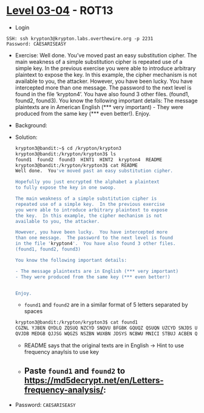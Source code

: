 # [Level 03-04](https://overthewire.org/wargames/krypton/krypton3.html) - ROT13

- Login
```
SSH: ssh krypton3@krypton.labs.overthewire.org -p 2231
Password: CAESARISEASY
```
- Exercise: Well done. You’ve moved past an easy substitution cipher. The main weakness of a simple substitution cipher is repeated use of a simple key. In the previous exercise you were able to introduce arbitrary plaintext to expose the key. In this example, the cipher mechanism is not available to you, the attacker. However, you have been lucky. You have intercepted more than one message. The password to the next level is found in the file ‘krypton4’. You have also found 3 other files. (found1, found2, found3). You know the following important details: The message plaintexts are in American English (*** very important) - They were produced from the same key (*** even better!). Enjoy.
- Background:
- Solution:

  ```bash
  krypton3@bandit:~$ cd /krypton/krypton3
  krypton3@bandit:/krypton/krypton3$ ls
  found1  found2  found3  HINT1  HINT2  krypton4  README
  krypton3@bandit:/krypton/krypton3$ cat README
  Well done.  You've moved past an easy substitution cipher.
  
  Hopefully you just encrypted the alphabet a plaintext 
  to fully expose the key in one swoop.
  
  The main weakness of a simple substitution cipher is 
  repeated use of a simple key.  In the previous exercise
  you were able to introduce arbitrary plaintext to expose
  the key.  In this example, the cipher mechanism is not 
  available to you, the attacker.
  
  However, you have been lucky.  You have intercepted more
  than one message.  The password to the next level is found
  in the file 'krypton4'.  You have also found 3 other files.
  (found1, found2, found3)
  
  You know the following important details:
  
  - The message plaintexts are in English (*** very important)
  - They were produced from the same key (*** even better!)
  
  
  Enjoy.
  ```
  - `found1` and `found2` are in a similar format of 5 letters separated by spaces
  ```bash
  krypton3@bandit:/krypton/krypton3$ cat found1
  CGZNL YJBEN QYDLQ ZQSUQ NZCYD SNQVU BFGBK GQUQZ QSUQN UZCYD SNJDS UDCXJ ZCYDS NZQSU QNUZB WSBNZ QSUQN UDCXJ CUBGS BXJDS UCTYV SUJQG WTBUJ KCWSV LFGBK GSGZN LYJCB GJSZD GCHMS UCJCU QJLYS BXUMA UJCJM JCBGZ CYDSN CGKDC ZDSQZ DVSJJ SNCGJ DSYVQ CGJSO JCUNS YVQZS WALQV SJJSN UBTSX COSWG MTASN BXYBU CJCBG UWBKG JDSQV YDQAS JXBNS OQTYV SKCJD QUDCX JBXQK BMVWA SNSYV QZSWA LWAKB MVWAS ZBTSS QGWUB BGJDS TSJDB WCUGQ TSWQX JSNRM VCMUZ QSUQN KDBMU SWCJJ BZBTT MGCZQ JSKCJ DDCUE SGSNQ VUJDS SGZNL YJCBG UJSYY SNXBN TSWAL QZQSU QNZCY DSNCU BXJSG CGZBN YBNQJ SWQUY QNJBX TBNSZ BTYVS OUZDS TSUUM ZDQUJ DSICE SGNSZ CYDSN QGWUJ CVVDQ UTBWS NGQYY VCZQJ CBGCG JDSNB JULUJ STQUK CJDQV VUCGE VSQVY DQASJ UMAUJ CJMJC BGZCY DSNUJ DSZQS UQNZC YDSNC USQUC VLANB FSGQG WCGYN QZJCZ SBXXS NUSUU SGJCQ VVLGB ZBTTM GCZQJ CBGUS ZMNCJ LUDQF SUYSQ NSYNB WMZSW TBUJB XDCUF GBKGK BNFAS JKSSG QGWDC USQNV LYVQL UKSNS TQCGV LZBTS WCSUQ GWDCU JBNCS UESGN SUDSN QCUSW JBJDS YSQFB XUBYD CUJCZ QJCBG QGWQN JCUJN LALJD SSGWB XJDSU COJSS GJDZS GJMNL GSOJD SKNBJ STQCG VLJNQ ESWCS UMGJC VQABM JCGZV MWCGE DQTVS JFCGE VSQNQ GWTQZ ASJDZ BGUCW SNSWU BTSBX JDSXC GSUJS OQTYV SUCGJ DSSGE VCUDV QGEMQ ESCGD CUVQU JYDQU SDSKN BJSJN QECZB TSWCS UQVUB FGBKG QUNBT QGZSU QGWZB VVQAB NQJSW KCJDB JDSNY VQLKN CEDJU TQGLB XDCUY VQLUK SNSYM AVCUD SWCGS WCJCB GUBXI QNLCG EHMQV CJLQG WQZZM NQZLW MNCGE DCUVC XSJCT SQGWC GJKBB XDCUX BNTSN JDSQJ NCZQV ZBVVS QEMSU YMAVC UDSWJ DSXCN UJXBV CBQZB VVSZJ SWSWC JCBGB XDCUW NQTQJ CZKBN FUJDQ JCGZV MWSWQ VVAMJ JKBBX JDSYV QLUGB KNSZB EGCUS WQUUD QFSUY SQNSU krypton3@bandit:/krypton/krypton3$ cat found2
  QVJDB MEDGB QJJSG WQGZS NSZBN WUXBN JDSYS NCBWU MNICI STBUJ ACBEN QYDSN UQENS SJDQJ UDQFS UYSQN SKQUS WMZQJ SWQJJ DSFCG EUGSK UZDBB VCGUJ NQJXB NWQXN SSUZD BBVZD QNJSN SWCGQ ABMJQ HMQNJ SNBXQ TCVSX NBTDC UDBTS ENQTT QNUZD BBVUI QNCSW CGHMQ VCJLW MNCGE JDSSV CPQAS JDQGS NQAMJ JDSZM NNCZM VMTKQ UWCZJ QJSWA LVQKJ DNBME DBMJS GEVQG WQGWJ DSUZD BBVKB MVWDQ ISYNB ICWSW QGCGJ SGUCI SSWMZ QJCBG CGVQJ CGENQ TTQNQ GWJDS ZVQUU CZUQJ JDSQE SBXUD QFSUY SQNST QNNCS WJDSL SQNBV WQGGS DQJDQ KQLJD SZBGU CUJBN LZBMN JBXJD SWCBZ SUSBX KBNZS UJSNC UUMSW QTQNN CQESV CZSGZ SBGGB ISTAS NJKBB XDQJD QKQLU GSCED ABMNU YBUJS WABGW UJDSG SOJWQ LQUUM NSJLJ DQJJD SNSKS NSGBC TYSWC TSGJU JBJDS TQNNC QESJD SZBMY VSTQL DQISQ NNQGE SWJDS ZSNST BGLCG UBTSD QUJSU CGZSJ DSKBN ZSUJS NZDQG ZSVVB NQVVB KSWJD STQNN CQESA QGGUJ BASNS QWBGZ SCGUJ SQWBX JDSMU MQVJD NSSJC TSUQG GSUYN SEGQG ZLZBM VWDQI SASSG JDSNS QUBGX BNJDC UUCOT BGJDU QXJSN JDSTQ NNCQE SUDSE QISAC NJDJB QWQME DJSNU MUQGG QKDBK QUAQY JCUSW BGTQL JKCGU UBGDQ TGSJQ GWWQM EDJSN RMWCJ DXBVV BKSWQ VTBUJ JKBLS QNUVQ JSNQG WKSNS AQYJC USWBG XSANM QNLDQ TGSJW CSWBX MGFGB KGZQM USUQJ JDSQE SBXQG WKQUA MNCSW BGQME MUJQX JSNJD SACNJ DBXJD SJKCG UJDSN SQNSX SKDCU JBNCZ QVJNQ ZSUBX UDQFS UYSQN SMGJC VDSCU TSGJC BGSWQ UYQNJ BXJDS VBGWB GJDSQ JNSUZ SGSCG ASZQM USBXJ DCUEQ YUZDB VQNUN SXSNJ BJDSL SQNUA SJKSS GQGWQ UUDQF SUYSQ NSUVB UJLSQ NUACB ENQYD SNUQJ JSTYJ CGEJB QZZBM GJXBN JDCUY SNCBW DQISN SYBNJ SWTQG LQYBZ NLYDQ VUJBN CSUGC ZDBVQ UNBKS UDQFS UYSQN SUXCN UJACB ENQYD SNNSZ BMGJS WQUJN QJXBN WVSES GWJDQ JUDQF SUYSQ NSXVS WJDSJ BKGXB NVBGW BGJBS UZQYS YNBUS ZMJCB GXBNW SSNYB QZDCG EQGBJ DSNSC EDJSS GJDZS GJMNL UJBNL DQUUD QFSUY SQNSU JQNJC GEDCU JDSQJ NCZQV ZQNSS NTCGW CGEJD SDBNU SUBXJ DSQJN SYQJN BGUCG VBGWB GRBDG QMANS LNSYB NJSWJ DQJUD QFSUY SQNSD QWASS GQZBM GJNLU ZDBBV TQUJS NUBTS JKSGJ CSJDZ SGJMN LUZDB VQNUD QISUM EESUJ SWJDQ JUDQF SUYSQ NSTQL DQISA SSGST YVBLS WQUQU ZDBBV TQUJS NALQV SOQGW SNDBE DJBGB XVQGZ QUDCN SQZQJ DBVCZ VQGWB KGSNK DBGQT SWQZS NJQCG KCVVC QTUDQ FSUDQ XJSCG DCUKC VVGBS ICWSG ZSUMA UJQGJ CQJSU UMZDU JBNCS UBJDS NJDQG DSQNU QLZBV VSZJS WQXJS NDCUW SQJDkrypton3@bandit:/krypton/krypton3$ 
  ```
  - README says that the original texts are in English -> Hint to use frequency anaylsis to use key
  - Paste `found1` and `found2` to https://md5decrypt.net/en/Letters-frequency-analysis/:
    - 
- Password: `CAESARISEASY`
